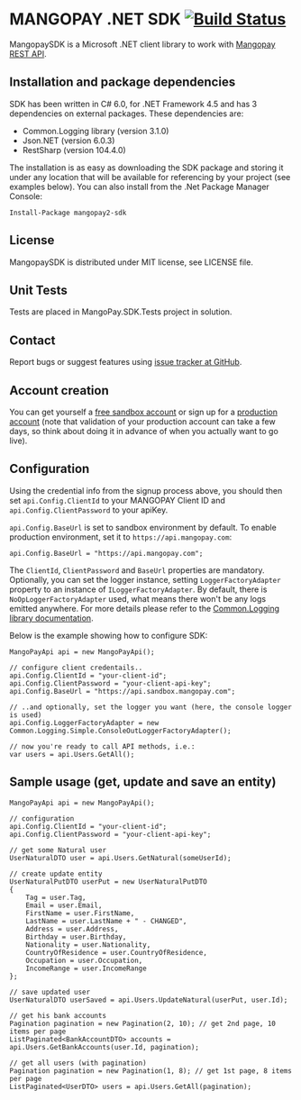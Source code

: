 MANGOPAY .NET SDK [![Build Status](https://travis-ci.org/Mangopay/mangopay2-net-sdk.svg?branch=master)](https://travis-ci.org/Mangopay/mangopay2-net-sdk)
=================================================
MangopaySDK is a Microsoft .NET client library to work with
[Mangopay REST API](http://docs.mangopay.com/api-references/).


Installation and package dependencies
-------------------------------------------------
SDK has been written in C# 6.0, for .NET Framework 4.5 and has 3 dependencies on external packages. These dependencies are:
- Common.Logging library (version 3.1.0)
- Json.NET (version 6.0.3)
- RestSharp (version 104.4.0)

The installation is as easy as downloading the SDK package and storing it under any location that will be available for referencing by your project (see examples below). You can also install from the .Net Package Manager Console:

	Install-Package mangopay2-sdk

License
-------------------------------------------------
MangopaySDK is distributed under MIT license, see LICENSE file.


Unit Tests
-------------------------------------------------
Tests are placed in MangoPay.SDK.Tests project in solution.


Contact
-------------------------------------------------
Report bugs or suggest features using [issue tracker at GitHub](https://github.com/MangoPay/mangopay2-net-sdk/issues).


Account creation
-------------------------------------------------
You can get yourself a [free sandbox account](https://www.mangopay.com/signup/create-sandbox/) or sign up for a [production account](https://www.mangopay.com/signup/production-account/) (note that validation of your production account can take a few days, so think about doing it in advance of when you actually want to go live).


Configuration
-------------------------------------------------
Using the credential info from the signup process above, you should then set `api.Config.ClientId` to your MANGOPAY Client ID and `api.Config.ClientPassword` to your apiKey.

`api.Config.BaseUrl` is set to sandbox environment by default. To enable production environment, set it to `https://api.mangopay.com`:

    api.Config.BaseUrl = "https://api.mangopay.com";

The `ClientId`, `ClientPassword` and `BaseUrl` properties are mandatory. Optionally, you can set the logger instance, setting `LoggerFactoryAdapter` property to an instance of `ILoggerFactoryAdapter`.
By default, there is `NoOpLoggerFactoryAdapter` used, what means there won't be any logs emitted anywhere. For more details please refer to the [Common.Logging library documentation](http://netcommon.sourceforge.net/docs/2.1.0/reference/html/ch01.html#logging-adapters).

Below is the example showing how to configure SDK:

    MangoPayApi api = new MangoPayApi();

    // configure client credentails..
    api.Config.ClientId = "your-client-id";
    api.Config.ClientPassword = "your-client-api-key";
    api.Config.BaseUrl = "https://api.sandbox.mangopay.com";
	
	// ..and optionally, set the logger you want (here, the console logger is used)
	api.Config.LoggerFactoryAdapter = new Common.Logging.Simple.ConsoleOutLoggerFactoryAdapter();

    // now you're ready to call API methods, i.e.:
    var users = api.Users.GetAll();


Sample usage (get, update and save an entity)
-------------------------------------------------

    MangoPayApi api = new MangoPayApi();

    // configuration
    api.Config.ClientId = "your-client-id";
    api.Config.ClientPassword = "your-client-api-key";

    // get some Natural user
    UserNaturalDTO user = api.Users.GetNatural(someUserId);

	// create update entity
	UserNaturalPutDTO userPut = new UserNaturalPutDTO
    {
        Tag = user.Tag,
        Email = user.Email,
        FirstName = user.FirstName,
        LastName = user.LastName + " - CHANGED",
        Address = user.Address,
        Birthday = user.Birthday,
        Nationality = user.Nationality,
        CountryOfResidence = user.CountryOfResidence,
        Occupation = user.Occupation,
        IncomeRange = user.IncomeRange
    };
	
	// save updated user
	UserNaturalDTO userSaved = api.Users.UpdateNatural(userPut, user.Id);

	// get his bank accounts
    Pagination pagination = new Pagination(2, 10); // get 2nd page, 10 items per page
    ListPaginated<BankAccountDTO> accounts = api.Users.GetBankAccounts(user.Id, pagination);
	
    // get all users (with pagination)
    Pagination pagination = new Pagination(1, 8); // get 1st page, 8 items per page
    ListPaginated<UserDTO> users = api.Users.GetAll(pagination);

	
